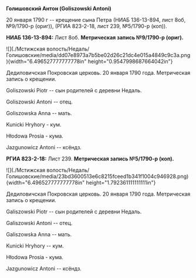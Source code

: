 **Голишовский Антон (Goliszowski Antoni)**

20 января 1790 г -- крещение сына Петра (НИАБ 136-13-894, лист 8об,
№9/1790-р (ориг)), (РГИА 823-2-18, лист 239, №5/1790-р (коп)).

**НИАБ 136-13-894:** Лист 8об. **Метрическая запись №9/1790-р (ориг).**

![](./Мстижская волость/Недаль/Голишовские/media/dd07e8973a7b5be02d26c21dc4e015a4849c9c3a.png){width="6.496527777777778in"
height="0.9547998687664042in"}

Дедиловичская Покровская церковь. 20 января 1790 года. Метрическая
запись о крещении.

Goliszowski Piotr -- сын родителей с деревни Недаль.

Goliszowski Antoni -- отец.

Goliszowska Anna -- мать.

Kunicki Hryhory - кум.

Hłodowa Prosia - кума.

Jazgunowicz Antoni -- ксёндз.

**РГИА 823-2-18:** Лист 239. **Метрическая запись №5/1790-р (коп).**

![](./Мстижская волость/Недаль/Голишовские/media/23bd3600513e6c8215fceed1b341f1004c946928.png){width="6.496527777777778in"
height="1.792361111111111in"}

Дедиловичская Покровская церковь. 20 января 1790 года. Метрическая
запись о крещении.

Galiszowski Piotr -- сын родителей с деревни Недаль.

Galiszowski Antoni -- отец.

Galiszowska Anna -- мать.

Kunicki Hryhory -- кум.

Hłodowa Prosia - кума.

Jazgunowicz Antoni -- ксёндз.

